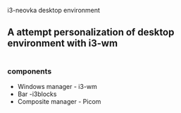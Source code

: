 <hi align="center"> i3-neovka desktop environment</h1>

## A attempt personalization of desktop environment with i3-wm 

![]() 
### components
- Windows manager - i3-wm
- Bar -i3blocks 
- Composite manager - Picom


